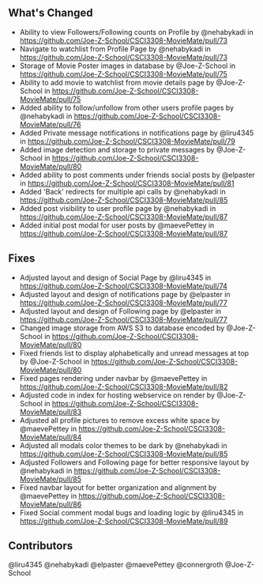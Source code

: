 ## What's Changed
* Ability to view Followers/Following counts on Profile by @nehabykadi in https://github.com/Joe-Z-School/CSCI3308-MovieMate/pull/73
* Navigate to watchlist from Profile Page by @nehabykadi in https://github.com/Joe-Z-School/CSCI3308-MovieMate/pull/73
* Storage of Movie Poster images in database by @Joe-Z-School in https://github.com/Joe-Z-School/CSCI3308-MovieMate/pull/75
* Ability to add movie to watchlist from movie details page by @Joe-Z-School in https://github.com/Joe-Z-School/CSCI3308-MovieMate/pull/75
* Added ability to follow/unfollow from other users profile pages by @nehabykadi in https://github.com/Joe-Z-School/CSCI3308-MovieMate/pull/76
* Added Private message notifications in notifications page by @liru4345 in https://github.com/Joe-Z-School/CSCI3308-MovieMate/pull/79
* Added image detection and storage to private messages by @Joe-Z-School in https://github.com/Joe-Z-School/CSCI3308-MovieMate/pull/80
* Added ability to post comments under friends social posts by @elpaster in https://github.com/Joe-Z-School/CSCI3308-MovieMate/pull/81
* Added 'Back' redirects for multiple api calls by @nehabykadi in https://github.com/Joe-Z-School/CSCI3308-MovieMate/pull/85
* Added post visibility to user profile page by @nehabykadi in https://github.com/Joe-Z-School/CSCI3308-MovieMate/pull/87
* Added initial post modal for user posts by @maevePettey in https://github.com/Joe-Z-School/CSCI3308-MovieMate/pull/87

## Fixes
* Adjusted layout and design of Social Page by @liru4345 in https://github.com/Joe-Z-School/CSCI3308-MovieMate/pull/74
* Adjusted layout and design of notifications page by @elpaster in https://github.com/Joe-Z-School/CSCI3308-MovieMate/pull/77
* Adjusted layout and design of Following page by @elpaster in https://github.com/Joe-Z-School/CSCI3308-MovieMate/pull/77
* Changed image storage from AWS S3 to database encoded by @Joe-Z-School in https://github.com/Joe-Z-School/CSCI3308-MovieMate/pull/80
* Fixed friends list to display alphabetically and unread messages at top by @Joe-Z-School in https://github.com/Joe-Z-School/CSCI3308-MovieMate/pull/80
* Fixed pages rendering under navbar by @maevePettey in https://github.com/Joe-Z-School/CSCI3308-MovieMate/pull/82
* Adjusted code in index for hosting webservice on render by @Joe-Z-School in https://github.com/Joe-Z-School/CSCI3308-MovieMate/pull/83
* Adjusted all profile pictures to remove excess white space by @maevePettey in https://github.com/Joe-Z-School/CSCI3308-MovieMate/pull/84
* Adjusted all modals color themes to be dark by @nehabykadi in https://github.com/Joe-Z-School/CSCI3308-MovieMate/pull/85
* Adjusted Followers and Following page for better responsive layout by @nehabykadi in https://github.com/Joe-Z-School/CSCI3308-MovieMate/pull/85
* Fixed navbar layout for better organization and alignment by @maevePettey in https://github.com/Joe-Z-School/CSCI3308-MovieMate/pull/86
* Fixed Social comment modal bugs and loading logic by @liru4345 in https://github.com/Joe-Z-School/CSCI3308-MovieMate/pull/89

## Contributors
@liru4345
@nehabykadi
@elpaster
@maevePettey
@connergroth
@Joe-Z-School

